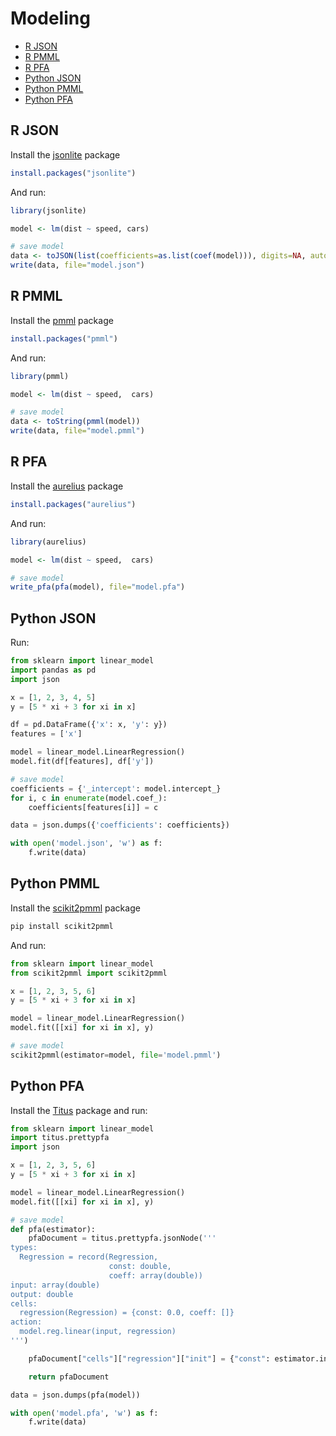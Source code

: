 # Modeling

- [R JSON](#r-json)
- [R PMML](#r-pmml)
- [R PFA](#r-pfa)
- [Python JSON](#python-json)
- [Python PMML](#python-pmml)
- [Python PFA](#python-pfa)

## R JSON

Install the [jsonlite](https://cran.r-project.org/package=jsonlite) package

```r
install.packages("jsonlite")
```

And run:

```r
library(jsonlite)

model <- lm(dist ~ speed, cars)

# save model
data <- toJSON(list(coefficients=as.list(coef(model))), digits=NA, auto_unbox=TRUE)
write(data, file="model.json")
```

## R PMML

Install the [pmml](https://cran.r-project.org/package=pmml) package

```r
install.packages("pmml")
```

And run:

```r
library(pmml)

model <- lm(dist ~ speed,  cars)

# save model
data <- toString(pmml(model))
write(data, file="model.pmml")
```

## R PFA

Install the [aurelius](https://cran.r-project.org/package=aurelius) package

```r
install.packages("aurelius")
```

And run:

```r
library(aurelius)

model <- lm(dist ~ speed,  cars)

# save model
write_pfa(pfa(model), file="model.pfa")
```

## Python JSON

Run:

```python
from sklearn import linear_model
import pandas as pd
import json

x = [1, 2, 3, 4, 5]
y = [5 * xi + 3 for xi in x]

df = pd.DataFrame({'x': x, 'y': y})
features = ['x']

model = linear_model.LinearRegression()
model.fit(df[features], df['y'])

# save model
coefficients = {'_intercept': model.intercept_}
for i, c in enumerate(model.coef_):
    coefficients[features[i]] = c

data = json.dumps({'coefficients': coefficients})

with open('model.json', 'w') as f:
    f.write(data)
```

## Python PMML

Install the [scikit2pmml](https://github.com/vaclavcadek/scikit2pmml) package

```sh
pip install scikit2pmml
```

And run:

```python
from sklearn import linear_model
from scikit2pmml import scikit2pmml

x = [1, 2, 3, 5, 6]
y = [5 * xi + 3 for xi in x]

model = linear_model.LinearRegression()
model.fit([[xi] for xi in x], y)

# save model
scikit2pmml(estimator=model, file='model.pmml')
```

## Python PFA

Install the [Titus](https://github.com/opendatagroup/hadrian) package and run:

```python
from sklearn import linear_model
import titus.prettypfa
import json

x = [1, 2, 3, 5, 6]
y = [5 * xi + 3 for xi in x]

model = linear_model.LinearRegression()
model.fit([[xi] for xi in x], y)

# save model
def pfa(estimator):
    pfaDocument = titus.prettypfa.jsonNode('''
types:
  Regression = record(Regression,
                      const: double,
                      coeff: array(double))
input: array(double)
output: double
cells:
  regression(Regression) = {const: 0.0, coeff: []}
action:
  model.reg.linear(input, regression)
''')

    pfaDocument["cells"]["regression"]["init"] = {"const": estimator.intercept_, "coeff": list(estimator.coef_)}

    return pfaDocument

data = json.dumps(pfa(model))

with open('model.pfa', 'w') as f:
    f.write(data)
```
